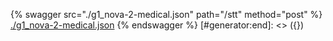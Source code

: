 [#generator:start]: <> ({ "template": "openapi" })
{% swagger src="./g1_nova-2-medical.json" path="/stt" method="post" %}
[./g1_nova-2-medical.json](./g1_nova-2-medical.json)
{% endswagger %}
[#generator:end]: <> ({})